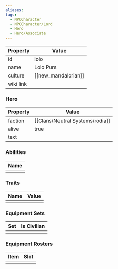 ```yaml
---
aliases: 
tags:
  - NPCCharacter
  - NPCCharacter/Lord
  - Hero
  - Hero/Associate
---
```


| Property  | Value               |
| :-------- | ------------------- |
| id        | lolo                |
| name      | Lolo Purs           |
| culture   | [[new_mandalorian]] |
| wiki link |                     |
### Hero
| Property | Value     |
| -------- | --------- |
| faction  | [[Clans/Neutral Systems/rodia]] |
| alive    | true      |
| text     |           |

### Abilities
| Name |
| :--: |
|      |

### Traits
| Name | Value |
| ---- | ----- |
|      |       |

### Equipment Sets
| Set | Is Civilian |
| --- | ----------- |
|     |             |

### Equipment Rosters
| Item | Slot |
| ---- | ---- |
|      |      |
